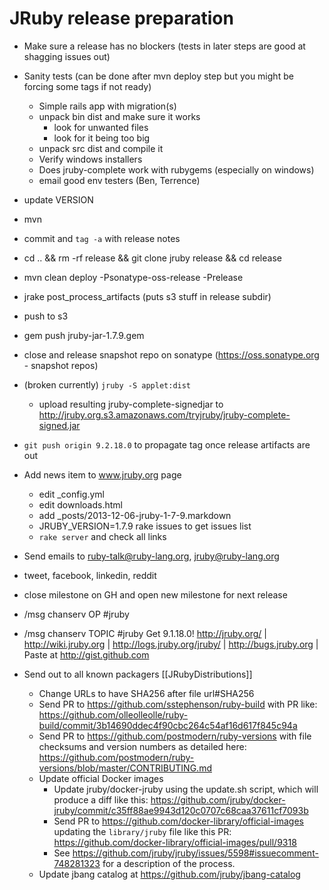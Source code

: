 JRuby release preparation
=========================

* Make sure a release has no blockers (tests in later steps are good at shagging issues out)
* Sanity tests (can be done after mvn deploy step but you might be forcing some tags if not ready)
    * Simple rails app with migration(s)
    * unpack bin dist and make sure it works
       * look for unwanted files
       * look for it being too big
    * unpack src dist and compile it
    * Verify windows installers
    * Does jruby-complete work with rubygems (especially on windows)
    * email good env testers (Ben, Terrence)
* update VERSION
* mvn
* commit and `tag -a` with release notes 
* cd .. && rm -rf release && git clone jruby release && cd release
* mvn clean deploy -Psonatype-oss-release -Prelease
* jrake post_process_artifacts (puts s3 stuff in release subdir)
* push to s3
* gem push jruby-jar-1.7.9.gem
* close and release snapshot repo on sonatype (https://oss.sonatype.org - snapshot repos)
* (broken currently) `jruby -S applet:dist`
    * upload resulting jruby-complete-signedjar to http://jruby.org.s3.amazonaws.com/tryjruby/jruby-complete-signed.jar
* `git push origin 9.2.18.0` to propagate tag once release artifacts are out
* Add news item to www.jruby.org page 
    * edit _config.yml
    * edit downloads.html
    * add _posts/2013-12-06-jruby-1-7-9.markdown
    * JRUBY_VERSION=1.7.9 rake issues to get issues list
    * ```rake server``` and check all links 

* Send emails to ruby-talk@ruby-lang.org, jruby@ruby-lang.org
* tweet, facebook, linkedin, reddit
* close milestone on GH and open new milestone for next release
* /msg chanserv OP #jruby <nick>
* /msg chanserv TOPIC #jruby Get 9.1.18.0! http://jruby.org/ | http://wiki.jruby.org | http://logs.jruby.org/jruby/ | http://bugs.jruby.org | Paste at http://gist.github.com
* Send out to all known packagers [[JRubyDistributions]]
   * Change URLs to have SHA256 after file url#SHA256
   * Send PR to https://github.com/sstephenson/ruby-build with PR like: https://github.com/olleolleolle/ruby-build/commit/3b14690ddec4f90cbc264c54af16d617f845c94a
   * Send PR to https://github.com/postmodern/ruby-versions with file checksums and version numbers as detailed here: https://github.com/postmodern/ruby-versions/blob/master/CONTRIBUTING.md
   * Update official Docker images
     * Update jruby/docker-jruby using the update.sh script, which will produce a diff like this: https://github.com/jruby/docker-jruby/commit/c35ff88ae9943d120c0707c68caa37611cf7093b
     * Send PR to https://github.com/docker-library/official-images updating the `library/jruby` file like this PR: https://github.com/docker-library/official-images/pull/9318
     * See https://github.com/jruby/jruby/issues/5598#issuecomment-748281323 for a description of the process.
   * Update jbang catalog at https://github.com/jruby/jbang-catalog
